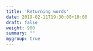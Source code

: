 ```yaml
---
title: 'Returning words'
date: 2019-02-11T19:30:08+10:00
draft: false
weight: 900
summary: ""
mygroup: true
---
```


